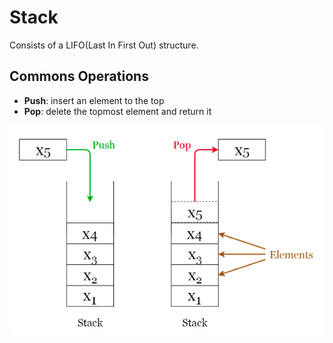 # Stack

Consists of a LIFO(Last In First Out) structure. 

## Commons Operations

*  **Push**: insert an element to the top
*  **Pop**: delete the topmost element and return it

![Alt text](./stack.png?raw=true "Statck")  